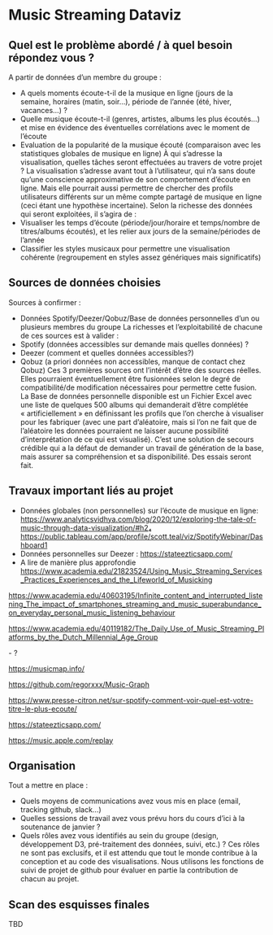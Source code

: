 # Music Streaming Dataviz

## Quel est le problème abordé / à quel besoin répondez vous ? 

A partir de données d’un membre du groupe :
- A quels moments écoute-t-il de la musique en ligne (jours de la semaine, horaires (matin, soir...), période de l’année (été, hiver, vacances…) ?
- Quelle musique écoute-t-il (genres, artistes, albums les plus écoutés…) et mise en évidence des éventuelles corrélations avec le moment de l’écoute
- Evaluation de la popularité de la musique écouté (comparaison avec les statistiques globales de musique en ligne)
À qui s’adresse la visualisation, quelles tâches seront effectuées au travers de votre projet ? 
La visualisation s’adresse avant tout à l’utilisateur, qui n’a sans doute qu’une conscience approximative de son comportement d’écoute en ligne.
Mais elle pourrait aussi permettre de chercher des profils utilisateurs différents sur un même compte partagé de musique en ligne (ceci étant une hypothèse incertaine).
Selon la richesse des données qui seront exploitées, il s’agira de :
- Visualiser les temps d’écoute (période/jour/horaire et temps/nombre de titres/albums écoutés), et les relier aux jours de la semaine/périodes de l’année
- Classifier les styles musicaux pour permettre une visualisation cohérente (regroupement en styles assez génériques mais significatifs)

## Sources de données choisies 

Sources à confirmer :
- Données Spotify/Deezer/Qobuz/Base de données personnelles d’un ou plusieurs membres du groupe
La richesses et l’exploitabilité de chacune de ces sources est à valider :
- Spotify (données accessibles sur demande mais quelles données) ?
- Deezer (comment et quelles données accessibles?)
- Qobuz (a priori données non accessibles, manque de contact chez Qobuz)
Ces 3 premières sources ont l’intérêt d’être des sources réelles. Elles pourraient éventuellement être fusionnées selon le degré de compatibilité/de modification nécessaires pour permettre cette fusion.
La Base de données personnelle disponible est un Fichier Excel avec une liste de quelques 500 albums qui demanderait d’être complétée « artificiellement » en définissant les profils que l’on cherche à visualiser pour les fabriquer (avec une part d’aléatoire, mais si l’on ne fait que de l’aléatoire les données pourraient ne laisser aucune possibilité d’interprétation de ce qui est visualisé). C’est une solution de secours crédible qui a la défaut de demander un travail de génération de la base, mais assurer sa compréhension et sa disponibilité. Des essais seront fait.

## Travaux important liés au projet 

- Données globales (non personnelles) sur l’écoute de musique en ligne:
https://www.analyticsvidhya.com/blog/2020/12/exploring-the-tale-of-music-through-data-visualization/#h2₄ 
https://public.tableau.com/app/profile/scott.teal/viz/SpotifyWebinar/Dashboard1
- Données personnelles sur Deezer :
https://stateezticsapp.com/
- A lire de manière plus approfondie
https://www.academia.edu/21823524/Using_Music_Streaming_Services_Practices_Experiences_and_the_Lifeworld_of_Musicking

https://www.academia.edu/40603195/Infinite_content_and_interrupted_listening_The_impact_of_smartphones_streaming_and_music_superabundance_on_everyday_personal_music_listening_behaviour

https://www.academia.edu/40119182/The_Daily_Use_of_Music_Streaming_Platforms_by_the_Dutch_Millennial_Age_Group

- ?

https://musicmap.info/

https://github.com/regorxxx/Music-Graph

https://www.presse-citron.net/sur-spotify-comment-voir-quel-est-votre-titre-le-plus-ecoute/

https://stateezticsapp.com/

https://music.apple.com/replay

## Organisation 
Tout a mettre en place :
- Quels moyens de communications avez vous mis en place (email, tracking github, slack…)
- Quelles sessions de travail avez vous prévu hors du cours d’ici à la soutenance de janvier ?
- Quels rôles avez vous identifiés au sein du groupe (design, développement D3, pré-traitement des données, suivi, etc.) ? Ces rôles ne sont pas exclusifs, et il est attendu que tout le monde contribue à la conception et au code des visualisations. Nous utilisons les fonctions de suivi de projet de github pour évaluer en partie la contribution de chacun au projet. 

## Scan des esquisses finales 
TBD

